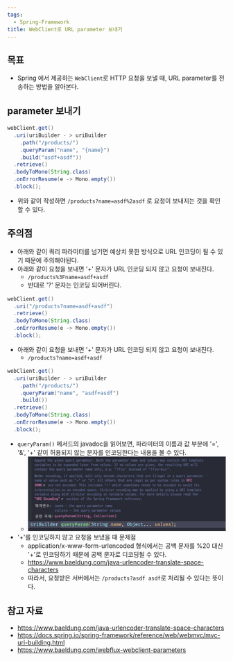 ```yaml
---
tags:
  - Spring-Framework
title: WebClient로 URL parameter 보내기
---
```



## 목표

- Spring 에서 제공하는 `WebClient`로 HTTP 요청을 보낼 때, URL parameter를 전송하는 방법을 알아본다.

## parameter 보내기

```java
webClient.get()
  .uri(uriBuilder - > uriBuilder
    .path("/products/")
    .queryParam("name", "{name}")
    .build("asdf+asdf"))
  .retrieve()
  .bodyToMono(String.class)
  .onErrorResume(e -> Mono.empty())
  .block();
```

- 위와 같이 작성하면 `/products?name=asdf%2asdf` 로 요청이 보내지는 것을 확인할 수 있다.

## 주의점

- 아래와 같이 쿼리 파라미터를 넘기면 예상치 못한 방식으로 URL 인코딩이 될 수 있기 때문에 주의해야된다.
- 아래와 같이 요청을 보내면 '+' 문자가 URL 인코딩 되지 않고 요청이 보내진다.
	- `/products%3Fname=asdf+asdf`
	- 반대로 '?' 문자는 인코딩 되어버린다.

```java
webClient.get()
  .uri("/products?name=asdf+asdf")
  .retrieve()
  .bodyToMono(String.class)
  .onErrorResume(e -> Mono.empty())
  .block();
```

- 아래와 같이 요청을 보내면 '+' 문자가 URL 인코딩 되지 않고 요청이 보내진다.
	- `/products?name=asdf+asdf`

```java
webClient.get()
  .uri(uriBuilder - > uriBuilder
    .path("/products/")
    .queryParam("name", "asdf+asdf")
    .build())
  .retrieve()
  .bodyToMono(String.class)
  .onErrorResume(e -> Mono.empty())
  .block();
```

- `queryParam()` 메서드의 javadoc을 읽어보면, 파라미터의 이름과 값 부분에 '=', '&', '+' 같이 허용되지 않는 문자를 인코딩한다는 내용을 볼 수 있다.
	- ![](assets/Pasted%20image%2020240626135532.png)
- '+'를 인코딩하지 않고 요청을 보냈을 때 문제점
	- application/x-www-form-urlencoded 형식에서는 공백 문자를 %20 대신 '+'로 인코딩하기 때문에 공백 문자로 디코딩될 수 있다.
	- https://www.baeldung.com/java-urlencoder-translate-space-characters
	- 따라서, 요청받은 서버에서는 `/products?asdf asdf`로 처리될 수 있다는 뜻이다.

## 참고 자료

- https://www.baeldung.com/java-urlencoder-translate-space-characters
- https://docs.spring.io/spring-framework/reference/web/webmvc/mvc-uri-building.html
- https://www.baeldung.com/webflux-webclient-parameters

